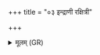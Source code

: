 +++
title = "०३ इन्द्राणी रक्षित्री"

+++
<details><summary>मूलम् (GR)</summary>

इन्द्राणी रक्षित्री  
(…) ॥ +++(see 2b)+++
</details>